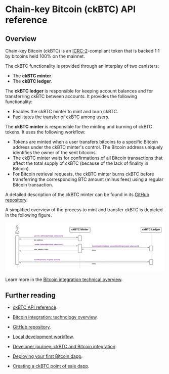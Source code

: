 # Chain-key Bitcoin (ckBTC) API reference

## Overview

Chain-key Bitcoin (ckBTC) is an [ICRC-2](https://github.com/dfinity/ICRC-1/blob/main/standards/ICRC-2/README.md)-compliant token that is backed 1:1 by bitcoins held 100% on the mainnet.

The ckBTC functionality is provided through an interplay of two canisters:
- The **ckBTC minter**.
- The **ckBTC ledger**.

The **ckBTC ledger** is responsible for keeping account balances and for transferring ckBTC between accounts. It provides the following functionality:
- Enables the ckBTC minter to mint and burn ckBTC.
- Facilitates the transfer of ckBTC among users.

The **ckBTC minter** is responsible for the minting and burning of ckBTC tokens. It uses the following workflow:
- Tokens are minted when a user transfers bitcoins to a specific Bitcoin address under the ckBTC minter's control. The Bitcoin address uniquely identifies the owner of the sent bitcoins.
- The ckBTC minter waits for confirmations of all Bitcoin transactions that affect the total supply of ckBTC (because of the lack of finality in Bitcoin). 
- For Bitcoin retrieval requests, the ckBTC minter burns ckBTC before transferring the corresponding BTC amount (minus fees) using a regular Bitcoin transaction.

A detailed description of the ckBTC minter can be found in its [GitHub repository](https://github.com/dfinity/ic/tree/master/rs/bitcoin/ckbtc/minter).

A simplified overview of the process to mint and transfer ckBTC is depicted in the following figure.

![ckBTC overview](../_attachments/ckbtc-overview.png)

Learn more in the [Bitcoin integration technical overview](bitcoin-how-it-works.md).

## Further reading

- [ckBTC API reference](ckbtc-reference.md).

- [Bitcoin integration: technology overview](bitcoin-how-it-works.md).

- [GitHub repository](https://github.com/dfinity/ic/tree/master/rs/bitcoin/ckbtc/minter).

- [Local development workflow](local-development.mdx).

- [Developer journey: ckBTC and Bitcoin integration](/docs/current/tutorials/developer-journey/level-4/4.3-ckbtc-and-bitcoin).

- [Deploying your first Bitcoin dapp](https://github.com/dfinity/examples/tree/master/motoko/basic_bitcoin).

- [Creating a ckBTC point of sale dapp](https://github.com/dfinity/examples/tree/master/motoko/ic-pos).
